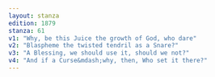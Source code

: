 ```yaml
---
layout: stanza
edition: 1879
stanza: 61
v1: "Why, be this Juice the growth of God, who dare"
v2: "Blaspheme the twisted tendril as a Snare?"
v3: "A Blessing, we should use it, should we not?"
v4: "And if a Curse&mdash;why, then, Who set it there?"
---
```

